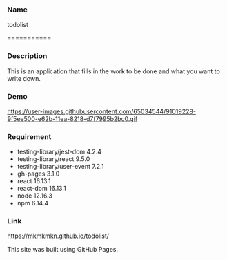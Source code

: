 ### Name

todolist

===========

### Description

This is an application that fills in the work to be done and what you want to write down.

### Demo

https://user-images.githubusercontent.com/65034544/91019228-9f5ee500-e62b-11ea-8218-d7f7995b2bc0.gif

### Requirement

- testing-library/jest-dom 4.2.4
- testing-library/react 9.5.0
- testing-library/user-event 7.2.1
- gh-pages 3.1.0
- react 16.13.1
- react-dom 16.13.1
- node 12.16.3
- npm 6.14.4

### Link

https://mkmkmkn.github.io/todolist/

This site was built using GitHub Pages.
